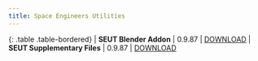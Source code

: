 ```yaml
---
title: Space Engineers Utilities
---
```


<div class="table-responsive">

{: .table .table-bordered}
| **SEUT Blender Addon** | 0.9.87 | [DOWNLOAD](https://github.com/enenra/space-engineers-utilities/releases/download/v0.9.87/space_engineers_utilities_0_9_87.zip)
| **SEUT Supplementary Files** | 0.9.87 | [DOWNLOAD](https://github.com/enenra/space-engineers-utilities/releases/download/v0.9.87/SEUT.zip)

</div>
